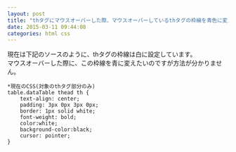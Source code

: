 ```yaml
---
layout: post
title: "thタグにマウスオーバーした際、マウスオーバーしているthタグの枠線を青色に変えたい"
date: 2015-03-11 09:44:08
categories: html css
---
```

<p>現在は下記のソースのように、thタグの枠線は白に設定しています。<br>
マウスオーバーした際に、この枠線を青に変えたいのですが方法が分かりません。</p>



<pre class="lang-css prettyprint-override"><code>*現在のCSS(対象のthタグ部分のみ)
table.dataTable thead th {
    text-align: center;
    padding: 3px 0px 3px 0px;
    border: 1px solid white;
    font-weight: bold;
    color:white;
    background-color:black;
    cursor: pointer;
}
</code></pre>
